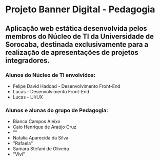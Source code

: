 # Projeto Banner Digital - Pedagogia

## Aplicação web estática desenvolvida pelos membros do Núcleo de TI da Universidade de Sorocaba, destinada exclusivamente para a realização de apresentações de projetos integradores.

### Alunos do Núcleo de TI envolvidos:
<ul>
    <li>Felipe David Haddad - Desenvolvimento Front-End</li>
    <li>Lucas - Desenvolvimento Front-End</li> 
    <li>Lucas - UI/UX</li>
</ul>

### Alunos e alunas do grupo de Pedagogia:
<ul>
    <li>Bianca Campos Aleixo</li>
    <li>Caio Henrique de Araújo Cruz</li>
    <li>""</li>
    <li>Natalia Aparecida da Silva</li>
    <li>"Rafaela"</li>
    <li>Samara Stefani de Oliveira</li>
    <li>"Vivi"</li>
</ul>
